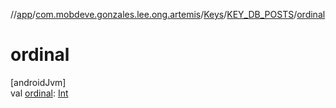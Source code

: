 //[app](../../../../index.md)/[com.mobdeve.gonzales.lee.ong.artemis](../../index.md)/[Keys](../index.md)/[KEY_DB_POSTS](index.md)/[ordinal](ordinal.md)

# ordinal

[androidJvm]\
val [ordinal](ordinal.md): [Int](https://kotlinlang.org/api/latest/jvm/stdlib/kotlin/-int/index.html)
